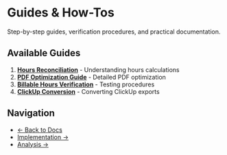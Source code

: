 # Guides & How-Tos

Step-by-step guides, verification procedures, and practical documentation.

## Available Guides

1. **[Hours Reconciliation](hours-reconciliation.md)** - Understanding hours calculations
2. **[PDF Optimization Guide](pdf-optimization-guide.md)** - Detailed PDF optimization
3. **[Billable Hours Verification](billable-hours-verification.md)** - Testing procedures
4. **[ClickUp Conversion](clickup-conversion.md)** - Converting ClickUp exports

## Navigation

- [← Back to Docs](../)
- [Implementation →](../implementation/)
- [Analysis →](../analysis/)
